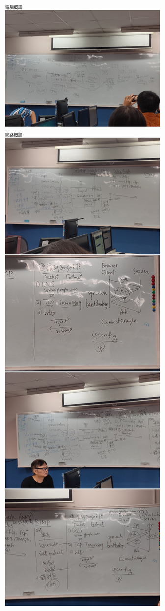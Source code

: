

電腦概論  
![image](https://github.com/Ruby-Dog/CS2020/blob/master/img/%E9%9B%BB%E8%85%A6%E6%A6%82%E8%AB%96.jpg)  

網路概論  
![image](https://github.com/Ruby-Dog/CS2020/blob/master/img/%E7%B6%B2%E8%B7%AF%E6%A6%82%E8%AB%96.jpg)
![image](https://github.com/Ruby-Dog/CS2020/blob/master/img/%E7%B6%B2%E8%B7%AF%E6%A6%82%E8%AB%962.jpg)
![image](https://github.com/Ruby-Dog/CS2020/blob/master/img/%E7%B6%B2%E8%B7%AF%E6%A6%82%E8%AB%963.jpg)
![image](https://github.com/Ruby-Dog/CS2020/blob/master/img/%E7%B6%B2%E8%B7%AF%E6%A6%82%E8%AB%964.jpg)
